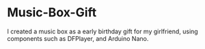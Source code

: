 # Music-Box-Gift
I created a music box as a early birthday gift for my girlfriend, using components such as DFPlayer, and Arduino Nano.
